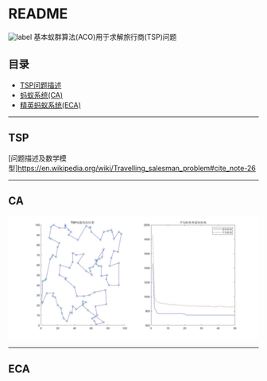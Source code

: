 README
===========================
![label](https://img.shields.io/badge/TSP-ACO-brightgreen.svg)
基本蚁群算法(ACO)用于求解旅行商(TSP)问题

## 目录
* [TSP问题描述](#TSP)
* [蚂蚁系统(CA)](#CA)
* [精英蚂蚁系统(ECA)](#ECA)

***

TSP
---
[问题描述及数学模型]https://en.wikipedia.org/wiki/Travelling_salesman_problem#cite_note-26

***
CA
-----
![result](/result/TSP问题求解结果(蚁群算法).jpg)

***
ECA
---
